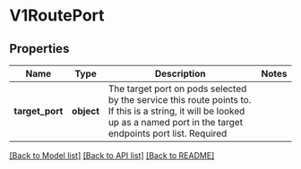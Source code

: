 # V1RoutePort

## Properties
Name | Type | Description | Notes
------------ | ------------- | ------------- | -------------
**target_port** | **object** | The target port on pods selected by the service this route points to. If this is a string, it will be looked up as a named port in the target endpoints port list. Required | 

[[Back to Model list]](../README.md#documentation-for-models) [[Back to API list]](../README.md#documentation-for-api-endpoints) [[Back to README]](../README.md)


